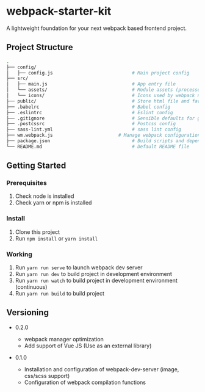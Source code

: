 # webpack-starter-kit #

A lightweight foundation for your next webpack based frontend project.

## Project Structure
``` bash
.
├── config/
│   ├── config.js                             # Main project config
├── src/
│   ├── main.js                               # App entry file
│   └── assets/                               # Module assets (processed by webpack)
│   └── icons/                                # Icons used by webpack notifiier
├── public/                                   # Store html file and favicon
├── .babelrc                                  # Babel config
├── .eslintrc                                 # Eslint config
├── .gitignore                                # Sensible defaults for gitignore
├── .postcssrc                                # Postcss config
├── sass-lint.yml                             # sass lint config
├── wm.webpack.js                        # Manage webpack configuration
├── package.json                              # Build scripts and dependencies
└── README.md                                 # Default README file
```

## Getting Started

### Prerequisites

1. Check node is installed
2. Check yarn or npm is installed

### Install

1. Clone this project
3. Run `npm install` or `yarn install`

### Working

1. Run `yarn run serve` to launch webpack dev server
2. Run `yarn run dev` to build project in development environment
3. Run `yarn run watch` to build project in development environment (continuous)
4. Run `yarn run build` to build project

## Versioning
* 0.2.0
  * webpack manager optimization
  * Add support of Vue JS (Use as an external library)


* 0.1.0
    * Installation and configuration of webpack-dev-server (image, css/scss support)
    * Configuration of webpack compilation functions
